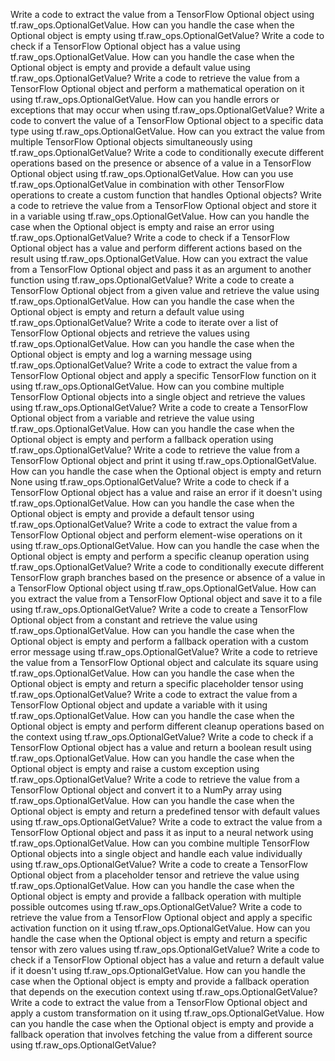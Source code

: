 Write a code to extract the value from a TensorFlow Optional object using tf.raw_ops.OptionalGetValue.
How can you handle the case when the Optional object is empty using tf.raw_ops.OptionalGetValue?
Write a code to check if a TensorFlow Optional object has a value using tf.raw_ops.OptionalGetValue.
How can you handle the case when the Optional object is empty and provide a default value using tf.raw_ops.OptionalGetValue?
Write a code to retrieve the value from a TensorFlow Optional object and perform a mathematical operation on it using tf.raw_ops.OptionalGetValue.
How can you handle errors or exceptions that may occur when using tf.raw_ops.OptionalGetValue?
Write a code to convert the value of a TensorFlow Optional object to a specific data type using tf.raw_ops.OptionalGetValue.
How can you extract the value from multiple TensorFlow Optional objects simultaneously using tf.raw_ops.OptionalGetValue?
Write a code to conditionally execute different operations based on the presence or absence of a value in a TensorFlow Optional object using tf.raw_ops.OptionalGetValue.
How can you use tf.raw_ops.OptionalGetValue in combination with other TensorFlow operations to create a custom function that handles Optional objects?
Write a code to retrieve the value from a TensorFlow Optional object and store it in a variable using tf.raw_ops.OptionalGetValue.
How can you handle the case when the Optional object is empty and raise an error using tf.raw_ops.OptionalGetValue?
Write a code to check if a TensorFlow Optional object has a value and perform different actions based on the result using tf.raw_ops.OptionalGetValue.
How can you extract the value from a TensorFlow Optional object and pass it as an argument to another function using tf.raw_ops.OptionalGetValue?
Write a code to create a TensorFlow Optional object from a given value and retrieve the value using tf.raw_ops.OptionalGetValue.
How can you handle the case when the Optional object is empty and return a default value using tf.raw_ops.OptionalGetValue?
Write a code to iterate over a list of TensorFlow Optional objects and retrieve the values using tf.raw_ops.OptionalGetValue.
How can you handle the case when the Optional object is empty and log a warning message using tf.raw_ops.OptionalGetValue?
Write a code to extract the value from a TensorFlow Optional object and apply a specific TensorFlow function on it using tf.raw_ops.OptionalGetValue.
How can you combine multiple TensorFlow Optional objects into a single object and retrieve the values using tf.raw_ops.OptionalGetValue?
Write a code to create a TensorFlow Optional object from a variable and retrieve the value using tf.raw_ops.OptionalGetValue.
How can you handle the case when the Optional object is empty and perform a fallback operation using tf.raw_ops.OptionalGetValue?
Write a code to retrieve the value from a TensorFlow Optional object and print it using tf.raw_ops.OptionalGetValue.
How can you handle the case when the Optional object is empty and return None using tf.raw_ops.OptionalGetValue?
Write a code to check if a TensorFlow Optional object has a value and raise an error if it doesn't using tf.raw_ops.OptionalGetValue.
How can you handle the case when the Optional object is empty and provide a default tensor using tf.raw_ops.OptionalGetValue?
Write a code to extract the value from a TensorFlow Optional object and perform element-wise operations on it using tf.raw_ops.OptionalGetValue.
How can you handle the case when the Optional object is empty and perform a specific cleanup operation using tf.raw_ops.OptionalGetValue?
Write a code to conditionally execute different TensorFlow graph branches based on the presence or absence of a value in a TensorFlow Optional object using tf.raw_ops.OptionalGetValue.
How can you extract the value from a TensorFlow Optional object and save it to a file using tf.raw_ops.OptionalGetValue?
Write a code to create a TensorFlow Optional object from a constant and retrieve the value using tf.raw_ops.OptionalGetValue.
How can you handle the case when the Optional object is empty and perform a fallback operation with a custom error message using tf.raw_ops.OptionalGetValue?
Write a code to retrieve the value from a TensorFlow Optional object and calculate its square using tf.raw_ops.OptionalGetValue.
How can you handle the case when the Optional object is empty and return a specific placeholder tensor using tf.raw_ops.OptionalGetValue?
Write a code to extract the value from a TensorFlow Optional object and update a variable with it using tf.raw_ops.OptionalGetValue.
How can you handle the case when the Optional object is empty and perform different cleanup operations based on the context using tf.raw_ops.OptionalGetValue?
Write a code to check if a TensorFlow Optional object has a value and return a boolean result using tf.raw_ops.OptionalGetValue.
How can you handle the case when the Optional object is empty and raise a custom exception using tf.raw_ops.OptionalGetValue?
Write a code to retrieve the value from a TensorFlow Optional object and convert it to a NumPy array using tf.raw_ops.OptionalGetValue.
How can you handle the case when the Optional object is empty and return a predefined tensor with default values using tf.raw_ops.OptionalGetValue?
Write a code to extract the value from a TensorFlow Optional object and pass it as input to a neural network using tf.raw_ops.OptionalGetValue.
How can you combine multiple TensorFlow Optional objects into a single object and handle each value individually using tf.raw_ops.OptionalGetValue?
Write a code to create a TensorFlow Optional object from a placeholder tensor and retrieve the value using tf.raw_ops.OptionalGetValue.
How can you handle the case when the Optional object is empty and provide a fallback operation with multiple possible outcomes using tf.raw_ops.OptionalGetValue?
Write a code to retrieve the value from a TensorFlow Optional object and apply a specific activation function on it using tf.raw_ops.OptionalGetValue.
How can you handle the case when the Optional object is empty and return a specific tensor with zero values using tf.raw_ops.OptionalGetValue?
Write a code to check if a TensorFlow Optional object has a value and return a default value if it doesn't using tf.raw_ops.OptionalGetValue.
How can you handle the case when the Optional object is empty and provide a fallback operation that depends on the execution context using tf.raw_ops.OptionalGetValue?
Write a code to extract the value from a TensorFlow Optional object and apply a custom transformation on it using tf.raw_ops.OptionalGetValue.
How can you handle the case when the Optional object is empty and provide a fallback operation that involves fetching the value from a different source using tf.raw_ops.OptionalGetValue?